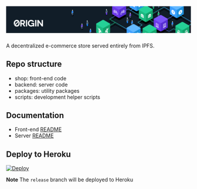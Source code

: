 # ![Origin Protocol](origin-header.png)

A decentralized e-commerce store served entirely from IPFS.

## Repo structure

- shop: front-end code
- backend: server code
- packages: utility packages
- scripts: development helper scripts

## Documentation

- Front-end [README](./shop/README.md)
- Server [README](./backend/README.md)

## Deploy to Heroku

[![Deploy](https://www.herokucdn.com/deploy/button.svg)](https://heroku.com/deploy?template=https://github.com/OriginProtocol/dshop/tree/release)

**Note** The `release` branch will be deployed to Heroku
